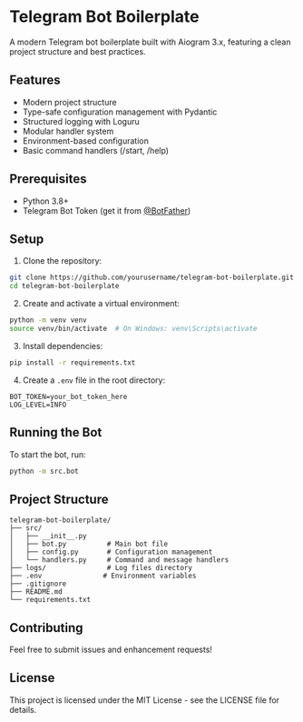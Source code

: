 # Telegram Bot Boilerplate

A modern Telegram bot boilerplate built with Aiogram 3.x, featuring a clean project structure and best practices.

## Features

- Modern project structure
- Type-safe configuration management with Pydantic
- Structured logging with Loguru
- Modular handler system
- Environment-based configuration
- Basic command handlers (/start, /help)

## Prerequisites

- Python 3.8+
- Telegram Bot Token (get it from [@BotFather](https://t.me/botfather))

## Setup

1. Clone the repository:
```bash
git clone https://github.com/yourusername/telegram-bot-boilerplate.git
cd telegram-bot-boilerplate
```

2. Create and activate a virtual environment:
```bash
python -m venv venv
source venv/bin/activate  # On Windows: venv\Scripts\activate
```

3. Install dependencies:
```bash
pip install -r requirements.txt
```

4. Create a `.env` file in the root directory:
```env
BOT_TOKEN=your_bot_token_here
LOG_LEVEL=INFO
```

## Running the Bot

To start the bot, run:
```bash
python -m src.bot
```

## Project Structure

```
telegram-bot-boilerplate/
├── src/
│   ├── __init__.py
│   ├── bot.py          # Main bot file
│   ├── config.py       # Configuration management
│   └── handlers.py     # Command and message handlers
├── logs/               # Log files directory
├── .env               # Environment variables
├── .gitignore
├── README.md
└── requirements.txt
```

## Contributing

Feel free to submit issues and enhancement requests!

## License

This project is licensed under the MIT License - see the LICENSE file for details.
